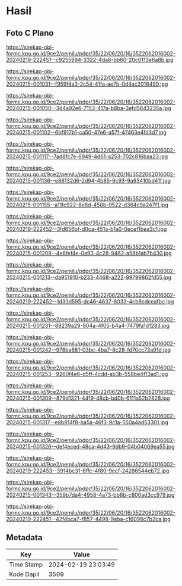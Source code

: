 # Hasil

## Foto C Plano

https://sirekap-obj-formc.kpu.go.id/9ce2/pemilu/pdpr/35/22/06/20/16/3522062016002-20240219-222451--c9255994-3322-4da6-bb60-20c0113e6a8b.jpg

https://sirekap-obj-formc.kpu.go.id/9ce2/pemilu/pdpr/35/22/06/20/16/3522062016002-20240215-001031--f959f4a3-2c54-41fa-ae7b-0d4ac2018499.jpg

https://sirekap-obj-formc.kpu.go.id/9ce2/pemilu/pdpr/35/22/06/20/16/3522062016002-20240215-001050--3d4a92e6-7153-417a-b8ba-3efd5643235a.jpg

https://sirekap-obj-formc.kpu.go.id/9ce2/pemilu/pdpr/35/22/06/20/16/3522062016002-20240215-001102--6bf917b1-ca50-47e6-a57f-47463e4fd3d7.jpg

https://sirekap-obj-formc.kpu.go.id/9ce2/pemilu/pdpr/35/22/06/20/16/3522062016002-20240215-001117--7ad8fc7e-6949-4d61-a253-702c816baa23.jpg

https://sirekap-obj-formc.kpu.go.id/9ce2/pemilu/pdpr/35/22/06/20/16/3522062016002-20240215-001136--e86132d6-2d94-4b85-9c93-9a93410bd41f.jpg

https://sirekap-obj-formc.kpu.go.id/9ce2/pemilu/pdpr/35/22/06/20/16/3522062016002-20240215-001155--a11fc922-8e8d-450b-9522-d364c9a247f1.jpg

https://sirekap-obj-formc.kpu.go.id/9ce2/pemilu/pdpr/35/22/06/20/16/3522062016002-20240219-222452--3fd656bf-d0ca-451a-b1a0-0ecef1bea3c1.jpg

https://sirekap-obj-formc.kpu.go.id/9ce2/pemilu/pdpr/35/22/06/20/16/3522062016002-20240215-001209--4e8fef4e-0a93-4c28-9462-a58b1ab7b430.jpg

https://sirekap-obj-formc.kpu.go.id/9ce2/pemilu/pdpr/35/22/06/20/16/3522062016002-20240215-001213--da951910-b233-4468-a222-99799862fd55.jpg

https://sirekap-obj-formc.kpu.go.id/9ce2/pemilu/pdpr/35/22/06/20/16/3522062016002-20240219-222452--1d33d595-dc46-4637-8033-4cb8cdceafbc.jpg

https://sirekap-obj-formc.kpu.go.id/9ce2/pemilu/pdpr/35/22/06/20/16/3522062016002-20240215-001231--89239a29-804a-4f05-b4a4-7479fa1d1283.jpg

https://sirekap-obj-formc.kpu.go.id/9ce2/pemilu/pdpr/35/22/06/20/16/3522062016002-20240215-001242--978ba681-03bc-4ba7-8c28-fd70cc73a91d.jpg

https://sirekap-obj-formc.kpu.go.id/9ce2/pemilu/pdpr/35/22/06/20/16/3522062016002-20240215-001253--9260f4e6-d5ff-4cdd-ab3b-558be4f13ad1.jpg

https://sirekap-obj-formc.kpu.go.id/9ce2/pemilu/pdpr/35/22/06/20/16/3522062016002-20240215-001309--879d1321-4419-48cb-bd0b-6111a52b2828.jpg

https://sirekap-obj-formc.kpu.go.id/9ce2/pemilu/pdpr/35/22/06/20/16/3522062016002-20240215-001317--e8b914f8-ba5a-46f3-9c1a-550a4ad53301.jpg

https://sirekap-obj-formc.kpu.go.id/9ce2/pemilu/pdpr/35/22/06/20/16/3522062016002-20240215-001326--def4eced-48ca-4d43-9db9-04b04069ea55.jpg

https://sirekap-obj-formc.kpu.go.id/9ce2/pemilu/pdpr/35/22/06/20/16/3522062016002-20240219-222453--3914bc31-6ffc-4f80-9ecf-24286544eb72.jpg

https://sirekap-obj-formc.kpu.go.id/9ce2/pemilu/pdpr/35/22/06/20/16/3522062016002-20240215-001343--359b7da4-4958-4a73-bb8b-c800ad3cc979.jpg

https://sirekap-obj-formc.kpu.go.id/9ce2/pemilu/pdpr/35/22/06/20/16/3522062016002-20240219-222451--42f4bca7-f857-4498-9aba-c16098c7b2ca.jpg


## Metadata

| Key        | Value               |
| ---------- | ------------------- |
| Time Stamp | 2024-02-19 23:03:49 |
| Kode Dapil | 3509                |



